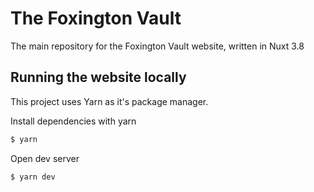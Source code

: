 # The Foxington Vault

The main repository for the Foxington Vault website, written in Nuxt 3.8

## Running the website locally

This project uses Yarn as it's package manager.

Install dependencies with yarn

```bash
$ yarn
```

Open dev server

```bash
$ yarn dev
```
